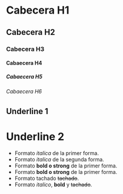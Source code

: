 # Cabecera H1
## Cabecera H2
### Cabecera H3
#### Cabaecera H4
##### Cabaecera H5
###### Cabaecera H6

Underline 1
-----------

Underline 2
===========

- Formato *italica* de la primer forma.
- Formato _italica_ de la segunda forma.
- Formato **bold o strong** de la primer forma.
- Formato __bold o strong__ de la primer forma.
- Formato tachado ~~tachado~~.
- Formato *italico*, **bold** y ~~tachado~~.